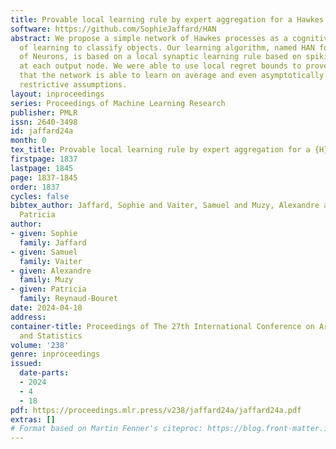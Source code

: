 ```yaml
---
title: Provable local learning rule by expert aggregation for a Hawkes network
software: https://github.com/SophieJaffard/HAN
abstract: We propose a simple network of Hawkes processes as a cognitive model capable
  of learning to classify objects. Our learning algorithm, named HAN for Hawkes Aggregation
  of Neurons, is based on a local synaptic learning rule based on spiking probabilities
  at each output node. We were able to use local regret bounds to prove mathematically
  that the network is able to learn on average and even asymptotically under more
  restrictive assumptions.
layout: inproceedings
series: Proceedings of Machine Learning Research
publisher: PMLR
issn: 2640-3498
id: jaffard24a
month: 0
tex_title: Provable local learning rule by expert aggregation for a {H}awkes network
firstpage: 1837
lastpage: 1845
page: 1837-1845
order: 1837
cycles: false
bibtex_author: Jaffard, Sophie and Vaiter, Samuel and Muzy, Alexandre and Reynaud-Bouret,
  Patricia
author:
- given: Sophie
  family: Jaffard
- given: Samuel
  family: Vaiter
- given: Alexandre
  family: Muzy
- given: Patricia
  family: Reynaud-Bouret
date: 2024-04-18
address:
container-title: Proceedings of The 27th International Conference on Artificial Intelligence
  and Statistics
volume: '238'
genre: inproceedings
issued:
  date-parts:
  - 2024
  - 4
  - 18
pdf: https://proceedings.mlr.press/v238/jaffard24a/jaffard24a.pdf
extras: []
# Format based on Martin Fenner's citeproc: https://blog.front-matter.io/posts/citeproc-yaml-for-bibliographies/
---
```

